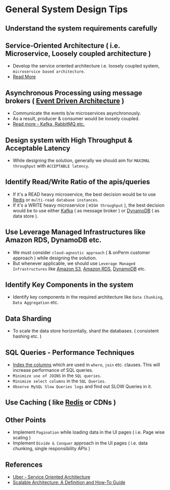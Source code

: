 
# General System Design Tips

## Understand the system requirements carefully

## Service-Oriented Architecture ( i.e. Microservice, Loosely coupled architecture )
- Develop the service oriented architecture i.e. loosely coupled system, `microservice based architecture`.
- [Read More](1_MicroServicesArchitecture)

## Asynchronous Processing using message brokers ( [Event Driven Architecture](SystemGlossaries.md) )
- Communicate the events b/w microservices asynchronously.
- As a result, producer & consumer would be loosely coupled.
- [Read more - Kafka, RabbitMQ etc.](/MessageBrokers)

## Design system with High Throughput & Acceptable Latency
- While designing the solution, generally we should aim for `MAXIMAL throughput` with `ACCEPTABLE latency`.

## Identify Read/Write Ratio of the apis/queries
- If it's a READ heavy microservice, the best decision would be to use [Redis](5_Redis) or `multi-read database instances`.
- If it's a WRITE heavy microservice ( `HIGH throughput` ), the best decision would be to use either [Kafka](4_MessageBrokers/Kafka.md) ( as message broker ) or [DynamoDB](../2_AWSComponents/6_DatabaseServices/AmazonDynamoDB.md) ( as data store ).

## Use Leverage Managed Infrastructures like Amazon RDS, DynamoDB etc.
- We must consider `cloud-agnostic approach` ( & onPerm customer approach ) while designing the solution.
- But whenever applicable, we should use `Leverage Managed Infrastructures` like [Amazon S3](../2_AWSComponents/7_StorageServices/AmazonS3.md), [Amazon RDS](../2_AWSComponents/6_DatabaseServices/AmazonRDS.md), [DynamoDB](../2_AWSComponents/6_DatabaseServices/AmazonDynamoDB.md) etc.

## Identify Key Components in the system
- Identify key components in the required architecture like `Data Chunking`, `Data Aggregation` etc.

## Data Sharding
- To scale the data store horizontally, shard the databases. ( consistent hashing etc. )

## SQL Queries - Performance Techniques
- [Index the columns](https://www.geeksforgeeks.org/indexing-in-databases-set-1/) which are used in `where`, `join` etc. clauses. This will increase performance of SQL queries.
- `Minimize use of JOINS` in the `SQL queries`.
- `Minimize select columns` in the `SQL Queries`.
- `Observe MySQL Slow Queries logs` and find out SLOW Queries in it.

## Use Caching ( like [Redis](5_Redis) or CDNs )

## Other Points
- Implement `Pagination` while loading data in the UI pages ( i.e. Page wise scaling )
- Implement `Divide & Conquer` approach in the UI pages ( i.e. data chunking, single responsibility APIs )

## References
- [Uber - Service Oriented Architecture](https://eng.uber.com/service-oriented-architecture/)
- [Scalable Architecture: A Definition and How-To Guide](https://www.sentinelone.com/blog/scalable-architecture/)
